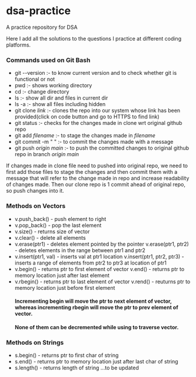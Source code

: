 # dsa-practice
A practice repository for DSA

Here I add all the solutions to the questions I practice at different coding platforms.

### Commands used on Git Bash

- git --version :- to know current version and to check whether git is functional or not
- pwd :- shows working directory
- cd :- change directory
- ls :- show all dir and files in current dir
- ls -a :- show all files including hidden
- git clone _link_ :- clones the repo into our system whose link has been provided(click on code button and go to HTTPS to find link)
- git status :- checks for the changes made in clone wrt original github repo
- git add _filename_ :- to stage the changes made in _filename_ 
- git commit -m " " :- to commit the changes made with a message
- git push _origin main_ :- to push the committed changes to original github repo in branch _origin main_

If changes made in clone file need to pushed into original repo, we need to first add those files to stage the changes and then commit them with a message that will refer to the change made in repo and increase readability of changes made.
Then our clone repo is 1 commit ahead of original repo, so push changes into it.

### Methods on Vectors

- v.push_back() - push element to right
- v.pop_back() - pop the last element
- v.size() - returns size of vector 
- v.clear() - delete all elements
- v.erase(ptr1) - deletes element pointed by the pointer
  v.erase(ptr1, ptr2) - deletes elements in the range between ptr1 and ptr2
- v.insert(ptr1, val) - inserts val at ptr1 location
  v.insert(ptr1, ptr2, ptr3) - inserts a range of elements from ptr2 to ptr3 at location of ptr1
- v.begin() - returns ptr to first element of vector
  v.end() - returns ptr to memory location just after last element
- v.rbegin() - returns ptr to last element of vector
  v.rend() - reuturns ptr to memory location just before first element  
  #### Incrementing begin will move the ptr to next element of vector, whereas incrementing rbegin will move the ptr to prev element of vector. 
  #### None of them can be decremented while using to traverse vector.  

### Methods on Strings
- s.begin() - returns ptr to first char of string
- s.end() - returns ptr to memory location just after last char of string
- s.length() - returns length of string
...to be updated
